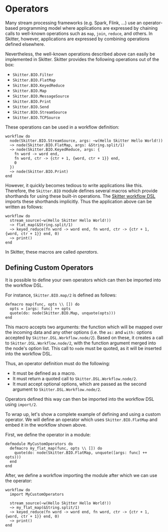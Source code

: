 # Operators

Many stream processing frameworks (e.g. Spark, Flink, …) use an operator-based
programming model where applications are expressed by chaining calls to
well-known operations such as `map`, `join`, `reduce`, and others. In Skitter,
however, applications are expressed by combining operations defined elsewhere.

Nevertheless, the well-known operations described above can easily be
implemented in Skitter. Skitter provides the following operations out of the box:

* `Skitter.BIO.Filter`
* `Skitter.BIO.FlatMap`
* `Skitter.BIO.KeyedReduce`
* `Skitter.BIO.Map`
* `Skitter.BIO.MessageSource`
* `Skitter.BIO.Print`
* `Skitter.BIO.Send`
* `Skitter.BIO.StreamSource`
* `Skitter.BIO.TCPSource`

These operations can be used in a workflow definition:
```
workflow do
  node(Skitter.BIO.StreamSource, args: ~w(Hello Skitter Hello World!))
  ~> node(Skitter.BIO.FlatMap, args: &String.split/1)
  ~> node(Skitter.BIO.KeyedReduce, args: {
    fn word -> word end,
    fn word, ctr -> {ctr + 1, {word, ctr + 1}} end,
    0
  })
  ~> node(Skitter.BIO.Print)
end
```
However, it quickly becomes tedious to write applications like this. Therefore,
the `Skitter.BIO` module defines several macros which provide shorthands for
using these built-in operations. The
[Skitter workflow DSL](`Skitter.DSL.Workflow.workflow/2`) imports these
shorthands implicitly. Thus the application above can be written as follows:
```
workflow do
  stream_source(~w(Hello Skitter Hello World!))
  ~> flat_map(&String.split/1)
  ~> keyed_reduce(fn word -> word end, fn word, ctr -> {ctr + 1, {word, ctr + 1}} end, 0)
  ~> print()
end
```
In Skitter, these macros are called _operators_.

## Defining Custom Operators

It is possible to define your own operators which can then be imported into the
workflow DSL.

For instance, `Skitter.BIO.map/2` is defined as follows:

```
defmacro map(func, opts \\ []) do
  opts = [args: func] ++ opts
  quote(do: node(Skitter.BIO.Map, unquote(opts)))
end
```

This macro accepts two arguments: the function which will be mapped over the
incoming data and any other options (i.e. the `as:` and `with:` options
accepted by `Skitter.DSL.Workflow.node/2`). Based on these, it creates a call
to `Skitter.DSL.Workflow.node/2`, with the function argument merged into the
node's option list. This call to `node` must be quoted, as it will be inserted
into the workflow DSL.

Thus, an operator definition must do the following:
- It must be defined as a macro.
- It must return a quoted call to `Skitter.DSL.Workflow.node/2`.
- It must accept optional options, which are passed as the second argument to
  `Skitter.DSL.Workflow.node/2`.

Operators defined this way can then be imported into the workflow DSL using
`import/2`.

To wrap up, let's show a complete example of defining and using a custom
operator. We will define an operator which uses `Skitter.BIO.FlatMap` and embed
it in the workflow shown above.

First, we define the operator in a module:

```
defmodule MyCustomOperators do
  defmacro my_flat_map(func, opts \\ []) do
    quote(do: node(Skitter.BIO.FlatMap, unquote([args: func] ++ opts)))
  end
end
```

After, we define a workflow importing the module after which we can use the
operator:

```
workflow do
  import MyCustomOperators

  stream_source(~w(Hello Skitter Hello World!))
  ~> my_flat_map(&String.split/1)
  ~> keyed_reduce(fn word -> word end, fn word, ctr -> {ctr + 1, {word, ctr + 1}} end, 0)
  ~> print()
end
```
